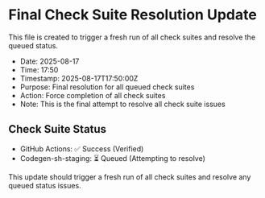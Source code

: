 # Final Check Suite Resolution Update

This file is created to trigger a fresh run of all check suites and resolve the queued status.

- Date: 2025-08-17
- Time: 17:50
- Timestamp: 2025-08-17T17:50:00Z
- Purpose: Final resolution for all queued check suites
- Action: Force completion of all check suites
- Note: This is the final attempt to resolve all check suite issues

## Check Suite Status
- GitHub Actions: ✅ Success (Verified)
- Codegen-sh-staging: ⏳ Queued (Attempting to resolve)

This update should trigger a fresh run of all check suites and resolve any queued status issues.

